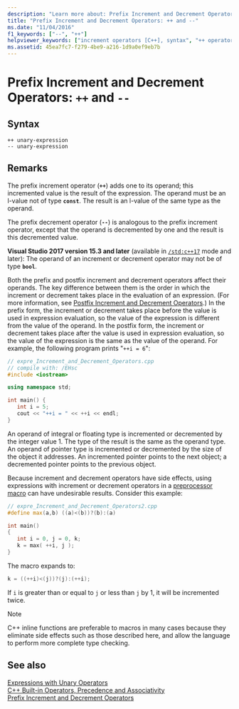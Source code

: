 ```yaml
---
description: "Learn more about: Prefix Increment and Decrement Operators: ++ and --"
title: "Prefix Increment and Decrement Operators: ++ and --"
ms.date: "11/04/2016"
f1_keywords: ["--", "++"]
helpviewer_keywords: ["increment operators [C++], syntax", "++ operator [C++], prefix increment operators", "operators [C++], decrement", "-- operator [C++], prefix decrement operators [C++]", "operators [C++], increment", "decrement operators [C++], syntax", "decrement operators [C++]"]
ms.assetid: 45ea7fc7-f279-4be9-a216-1d9a0ef9eb7b
---
```

# Prefix Increment and Decrement Operators: `++` and `--`

## Syntax

```
++ unary-expression
-- unary-expression
```

## Remarks

The prefix increment operator (**`++`**) adds one to its operand; this incremented value is the result of the expression. The operand must be an l-value not of type **`const`**. The result is an l-value of the same type as the operand.

The prefix decrement operator (**`--`**) is analogous to the prefix increment operator, except that the operand is decremented by one and the result is this decremented value.

**Visual Studio 2017 version 15.3 and later** (available in [`/std:c++17`](../build/reference/std-specify-language-standard-version.md) mode and later): The operand of an increment or decrement operator may not be of type **`bool`**.

Both the prefix and postfix increment and decrement operators affect their operands. The key difference between them is the order in which the increment or decrement takes place in the evaluation of an expression. (For more information, see [Postfix Increment and Decrement Operators](../cpp/postfix-increment-and-decrement-operators-increment-and-decrement.md).) In the prefix form, the increment or decrement takes place before the value is used in expression evaluation, so the value of the expression is different from the value of the operand. In the postfix form, the increment or decrement takes place after the value is used in expression evaluation, so the value of the expression is the same as the value of the operand. For example, the following program prints "`++i = 6`":

```cpp
// expre_Increment_and_Decrement_Operators.cpp
// compile with: /EHsc
#include <iostream>

using namespace std;

int main() {
   int i = 5;
   cout << "++i = " << ++i << endl;
}
```

An operand of integral or floating type is incremented or decremented by the integer value 1. The type of the result is the same as the operand type. An operand of pointer type is incremented or decremented by the size of the object it addresses. An incremented pointer points to the next object; a decremented pointer points to the previous object.

Because increment and decrement operators have side effects, using expressions with increment or decrement operators in a [preprocessor macro](../preprocessor/macros-c-cpp.md) can have undesirable results. Consider this example:

```cpp
// expre_Increment_and_Decrement_Operators2.cpp
#define max(a,b) ((a)<(b))?(b):(a)

int main()
{
   int i = 0, j = 0, k;
   k = max( ++i, j );
}
```

The macro expands to:

```cpp
k = ((++i)<(j))?(j):(++i);
```

If `i` is greater than or equal to `j` or less than `j` by 1, it will be incremented twice.

> [!NOTE]
> C++ inline functions are preferable to macros in many cases because they eliminate side effects such as those described here, and allow the language to perform more complete type checking.

## See also

[Expressions with Unary Operators](../cpp/expressions-with-unary-operators.md)\
[C++ Built-in Operators, Precedence and Associativity](../cpp/cpp-built-in-operators-precedence-and-associativity.md)\
[Prefix Increment and Decrement Operators](../c-language/prefix-increment-and-decrement-operators.md)
